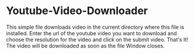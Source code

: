 # Youtube-Video-Downloader

This simple file downloads video in the current directory where this file is installed.
Enter the url of the youtube video you want to download and choose the resolution for the video and click on the submit video.
That's It! The video will be downloaded as soon as the file Window closes.
